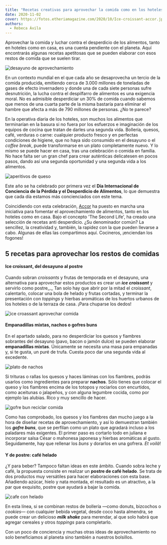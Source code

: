 ```yaml
---
title: "Recetas creativas para aprovechar la comida como en los hoteles"
date: 2020-11-02
cover: https://fotos.etheriamagazine.com/2020/10/Ice-croissant-accor.jpg
authors: 
  - Rebeca Ávila
---
```


Aprovechar la comida y luchar contra el desperdicio de los alimentos, tanto en hoteles como en casa, es una cuenta pendiente con el planeta. Aquí encontrarás algunas recetas apetitosas que se pueden elaborar con esos restos de comida que se suelen tirar.

![desayuno de aprovechamiento](https://fotos.etheriamagazine.com/2020/10/desayunos-completos.jpg "Desayuno de aprovechamiento. © Brooke Lark")

En un contexto mundial en el que cada año se desaprovecha un tercio de la comida 
producida, emitiendo cerca de 3.000 millones de toneladas de gases de efecto invernadero 
y donde una de cada siete personas sufre desnutrición, la lucha contra el despilfarro de 
alimentos es una exigencia moral. No es admisible desperdiciar un 30% de comida cuando 
sabemos que menos de una cuarta parte de la misma bastaría para eliminar el hambre que 
afecta a más de 790 millones de personas. ¿No te parece? 

En la operativa diaria de los hoteles, son muchos los alimentos que terminarían en la 
basura si no fuera por los esfuerzos e imaginación de los equipos de cocina que tratan 
de darles una segunda vida. Bollería, quesos, café, verduras o carne: cualquier producto 
fresco y en perfectas condiciones de higiene, que no haya sido consumido en el desayuno 
o el _coffee break_, puede transformarse en un plato completamente nuevo. Y lo mismo se 
puede hacer en casa, tras una celebración o comida en familia. No hace falta ser un gran 
chef para crear auténticas delicatesen en pocos pasos, dando así una segunda oportunidad 
y una segunda vida a los alimentos. 

![aperitivos de queso](https://fotos.etheriamagazine.com/2020/10/aperitivos-queso.jpg "Aperitivos. © Camille Brodard ~ Kmile Feminine Creative Designer")

Este año se ha celebrado por primera vez el **Día Internacional de Conciencia de la 
Pérdida y el Desperdicio de Alimentos**, lo que demuestra que cada día estamos más 
concienciados con este tema. 

Coincidiendo con esta celebración, [Accor](https://all.accor.com/espana/index.es.shtml) 
ha puesto en marcha una iniciativa para fomentar el aprovechamiento de alimentos, tanto 
en los hoteles como en casa. Bajo el concepto 'The Second Life', ha creado una selección 
de recetas anti desperdicio. ¿Su denominador común? La sencillez, la creatividad y, 
también, la rapidez con la que pueden llevarse a cabo. Algunas de ellas las compartimos 
aquí. Cocineros, ¡enciendan los fogones! 

## 5 recetas para aprovechar los restos de comidas

#### Ice croissant, del desayuno al postre

Cuando sobran _croissants_ y frutas de temporada en el desayuno, una alternativa para 
aprovechar estos productos es crear un **_ice croissant_** y servirlo como postre_._ Tan 
solo hay que abrir por la mitad el _croissant_, calentarlo, colocar una bola de helado y 
frutas cortadas, y terminar la presentación con _toppings_ y hierbas aromáticas de los 
huertos urbanos de los hoteles o de la terraza de casa. ¡Para chuparse los dedos! 

![ice croassant aprovechar comida](https://fotos.etheriamagazine.com/2020/10/Ice-croissant-accor.jpg "Ice Croassant preparado en Accor Hoteles.")

#### Empanadillas mixtas, nachos o gofres buns

En el apartado salado, para no desperdiciar los quesos y fiambres sobrantes del desayuno 
(pavo, bacon o jamón dulce) se pueden elaborar **empanadillas mixtas**. Únicamente se 
necesita una masa para empanadas y, si te gusta, un puré de trufa. Cuesta poco dar una 
segunda vida al excedente. 

![plato de nachos](https://fotos.etheriamagazine.com/2020/10/hacer-nachos.jpg "Plato de nachos. © Herson Rodriguez")

Si trituras o rallas los quesos y haces láminas con los fiambres, podrás usarlos como 
ingredientes para preparar **nachos**. Sólo tienes que colocar el queso y los fiambres 
encima de los totopos y rociarlos con encurtidos, como aceitunas o jalapeños, y con 
alguna legumbre cocida, como por ejemplo las alubias. Rico y muy sencillo de hacer. 

![gofre bun reciclar comida](https://fotos.etheriamagazine.com/2020/10/goffre-bun-accor.jpg "Gofre Buns de Accor.")

Como has comprobado, los quesos y los fiambres dan mucho juego a la hora de diseñar 
recetas de aprovechamiento, y así lo demuestran también los **_gofre buns_**, que se 
perfilan como un plato que agradará incluso a los paladares más exigentes. El primer 
paso es cortarlo todo en juliana e incorporar salsa César o mahonesa japonesa y hierbas 
aromáticas al gusto. Seguidamente, hay que rellenar los _buns_ y dorarlos en una 
gofrera. _Et voilà_! 

#### Y de postre: café helado

¿Y para beber? Tampoco faltan ideas en este ámbito. Cuando sobra leche y café, la 
propuesta consiste en realizar un **postre de café helado**. Se trata de dos productos 
muy versátiles para hacer elaboraciones con esta base. Añadiendo azúcar, hielo y nata 
montada, el resultado es un atractivo, a la par que exquisito, postre que ayudará a 
bajar la comida. 

![cafe con helado](https://fotos.etheriamagazine.com/2020/10/cafe-con-helado.jpg "Café con helado. © Lacey Williams")

En esta línea, si se combinan restos de bollería —como donuts, bizcochos o _cookies_— 
con cualquier bebida vegetal, desde coco hasta almendra, se puede crear un delicioso 
**_milk shake_** para merendar, al que solo habrá que agregar cereales y otros 
_toppings_ para completarlo. 

Con un poco de conciencia y muchas otras ideas de aprovechamiento no solo beneficiamos 
al planeta sino también a nuestros bolsillos.
